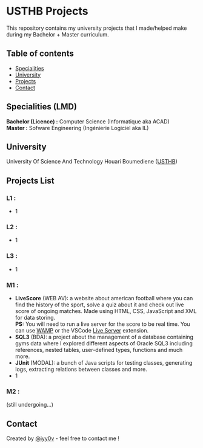 # USTHB Projects

This repository contains my university projects that I made/helped make during my Bachelor + Master curriculum.
<br />

## Table of contents
- [Specialities](#specialities)
- [University](#university)
- [Projects](#projects-list)
- [Contact](#contact)

## Specialities (LMD)
**Bachelor (Licence) :** Computer Science (Informatique aka ACAD) <br />
**Master :** Sofware Engineering (Ingénierie Logiciel aka IL)

## University
University Of Science And Technology Houari Boumediene ([USTHB](https://www.usthb.dz))

## Projects List
### L1 :
- 1
### L2 :
- 1

### L3 :
- 1

### M1 :
- **LiveScore** (WEB AV): a website about american football where you can find the history of the sport, solve a quiz about it and check out live score of ongoing matches. Made using HTML, CSS, JavaScript and XML for data storing. <br /> 
**PS:** You will need to run a live server for the score to be real time. You can use [WAMP](https://www.wampserver.com/en/) or the VSCode [Live Server](https://marketplace.visualstudio.com/items?itemName=ritwickdey.LiveServer) extension. 
- **SQL3** (BDA): a project about the management of a database containing gyms data where I explored different aspects of Oracle SQL3 including references, nested tables, user-defined types, functions and much more.
- **JUnit** (MODAL): a bunch of Java scripts for testing classes, generating logs, extracting relations between classes and more.
- 1

### M2 :
(still undergoing...)

## Contact
Created by [@iyy0v](https://www.ayoub-dev.com) - feel free to contact me !

